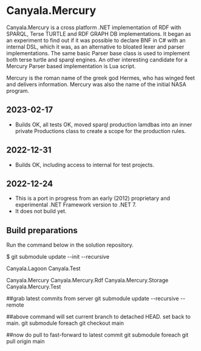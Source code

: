﻿# Canyala.Mercury
Canyala.Mercury is a cross platform .NET implementation of RDF with SPARQL, Terse TURTLE and RDF GRAPH DB implementations.
It began as an experiment to find out if it was possible to declare BNF in C# with an internal DSL, which it was, as an alternative to bloated lexer and parser implementations.
The same basic Parser base class is used to implement both terse turtle and sparql engines.
An other interesting candidate for a Mercury Parser based implementation is Lua script.

Mercury is the roman name of the greek god Hermes, who has winged feet and delivers information. Mercury was also the name of the initial NASA program.

## 2023-02-17
- Builds OK, all tests OK, moved sparql production lamdbas into an inner private Productions class to create a scope for the production rules.

## 2022-12-31
- Builds OK, including access to internal for test projects.

## 2022-12-24
- This is a port in progress from an early (2012) proprietary and experimental .NET Framework version to .NET 7.
- It does not build yet.


## Build preparations
Run the command below in the solution repository.

$ git submodule update --init --recursive

Canyala.Lagoon
Canyala.Test

Canyala.Mercury
Canyala.Mercury.Rdf
Canyala.Mercury.Storage
Canyala.Mercury.Test


##grab latest commits from server
git submodule update --recursive --remote

##above command will set current branch to detached HEAD. set back to main.
git submodule foreach git checkout main

##now do pull to fast-forward to latest commit
git submodule foreach git pull origin main


